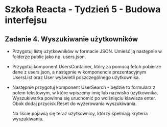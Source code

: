 # Szkoła Reacta - Tydzień 5 - Budowa interfejsu

## Zadanie 4. Wyszukiwanie użytkowników

- Przygotuj listę użytkowników w formacie JSON. Umieść ją następnie w folderze public jako np. users.json. 

- Przygotuj komponent UsersContainer, który za pomocą fetch pobierze dane z users.json, a następnie w komponencie prezentacyjnym UsersList oraz User wyświetli poszczególnego użytkownika. 
- Następnie przygotuj komponent UserSearch - będzie to formularz z polem tekstowym, w które wpiszemy imię lub nazwisko użytkownika. Wyszukiwarka powinna się uruchomić po wciśnięciu klawisza enter. Obok dodaj przycisk Reset do wyzerowania wyszukiwania.

    Na liście pojawią się teraz uzytkownicy, którzy spełniają kryteria wyszukiwania.
